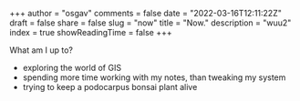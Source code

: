 +++
author = "osgav"
comments = false
date = "2022-03-16T12:11:22Z"
draft = false
share = false
slug = "now"
title = "Now."
description = "wuu2"
index = true
showReadingTime = false
+++

What am I up to? 

- exploring the world of GIS
- spending more time working with my notes, than tweaking my system
- trying to keep a podocarpus bonsai plant alive

<!--more-->

